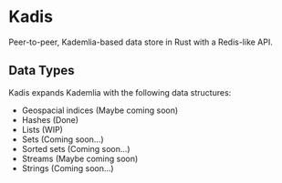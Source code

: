 # Kadis

Peer-to-peer, Kademlia-based data store in Rust with a Redis-like API.

## Data Types

Kadis expands Kademlia with the following data structures:

- Geospacial indices (Maybe coming soon)
- Hashes (Done)
- Lists (WIP)
- Sets (Coming soon...)
- Sorted sets (Coming soon...)
- Streams (Maybe coming soon)
- Strings (Coming soon...)
